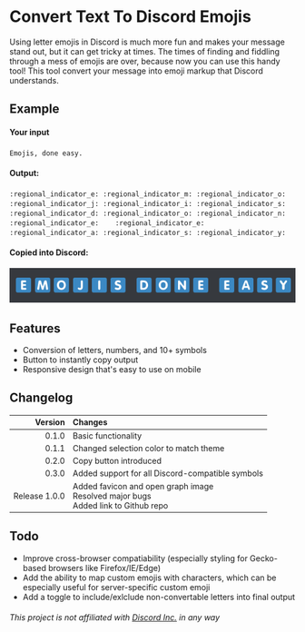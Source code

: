 # Convert Text To Discord Emojis
Using letter emojis in Discord is much more fun and makes your message stand out, but it can get tricky at times. The times of finding and fiddling through a mess of emojis are over, because now you can use this handy tool! This tool convert your message into emoji markup that Discord understands.

## Example

#### Your input

``Emojis, done easy.``

#### Output:

`:regional_indicator_e: :regional_indicator_m: :regional_indicator_o: :regional_indicator_j: :regional_indicator_i: :regional_indicator_s:    :regional_indicator_d: :regional_indicator_o: :regional_indicator_n: :regional_indicator_e:    :regional_indicator_e: :regional_indicator_a: :regional_indicator_s: :regional_indicator_y:`

#### Copied into Discord:

![alt text][demo]

## Features

* Conversion of letters, numbers, and 10+ symbols
* Button to instantly copy output
* Responsive design that's easy to use on mobile

## Changelog
| Version  | Changes |
| ---: | :--- |
| 0.1.0  | Basic functionality  |
| 0.1.1  | Changed selection color to match theme  |
| 0.2.0  | Copy button introduced  |
| 0.3.0  | Added support for all Discord-compatible symbols  |
| Release 1.0.0  | Added favicon and open graph image </br> Resolved major bugs </br> Added link to Github repo|


## Todo

* Improve cross-browser compatiability (especially styling for Gecko-based browsers like Firefox/IE/Edge)
* Add the ability to map custom emojis with characters, which can be especially useful for server-specific custom emoji
* Add a toggle to include/exlclude non-convertable letters into final output

###### This project is not affiliated with [Discord Inc.](https://discord.gg) in any way

[demo]: https://raw.githubusercontent.com/paramt/discord-emoji/master/demo.png "Demo"
